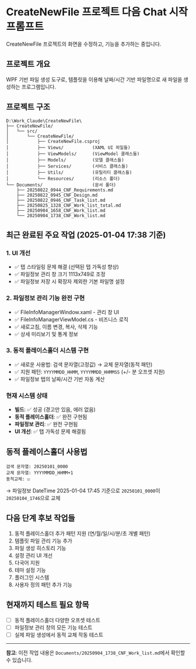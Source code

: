 # CreateNewFile 프로젝트 다음 Chat 시작 프롬프트

CreateNewFile 프로젝트의 화면을 수정하고, 기능을 추가하는 중입니다.

## 프로젝트 개요
WPF 기반 파일 생성 도구로, 템플릿을 이용해 날짜/시간 기반 파일명으로 새 파일을 생성하는 프로그램입니다.

## 프로젝트 구조
```
D:\Work_Claude\CreateNewFile\
├── CreateNewFile/
│   └── src/
│       └── CreateNewFile/
│           ├── CreateNewFile.csproj
│           ├── Views/           (XAML UI 파일들)
│           ├── ViewModels/      (ViewModel 클래스들)  
│           ├── Models/          (모델 클래스들)
│           ├── Services/        (서비스 클래스들)
│           ├── Utils/           (유틸리티 클래스들)
│           └── Resources/       (리소스 폴더)
└── Documents/                   (문서 폴더)
    ├── 20250822_0944_CNF_Requirements.md
    ├── 20250822_0945_CNF_Design.md
    ├── 20250822_0946_CNF_Task_list.md
    ├── 20250825_1328_CNF_Work_list_total.md
    ├── 20250904_1658_CNF_Work_list.md
    └── 20250904_1738_CNF_Work_list.md
```

## 최근 완료된 주요 작업 (2025-01-04 17:38 기준)

### 1. UI 개선
- ✅ 탭 스타일링 문제 해결 (선택된 탭 가독성 향상)
- ✅ 파일정보 관리 창 크기 1113x749로 조정
- ✅ 파일정보 저장 시 확장자 제외한 기본 파일명 설정

### 2. 파일정보 관리 기능 완전 구현
- ✅ FileInfoManagerWindow.xaml - 관리 창 UI
- ✅ FileInfoManagerViewModel.cs - 비즈니스 로직
- ✅ 새로고침, 이름 변경, 복사, 삭제 기능
- ✅ 상세 미리보기 및 통계 정보

### 3. 동적 플레이스홀더 시스템 구현
- ✅ 새로운 사용법: 검색 문자열(고정값) → 교체 문자열(동적 패턴)
- ✅ 지원 패턴: `YYYYMMDD_HHMM`, `YYYYMMDD_HHMMSS` (+/- 분 오프셋 지원)
- ✅ 파일정보 탭의 날짜/시간 기반 자동 계산

### 현재 시스템 상태
- **빌드**: ✅ 성공 (경고만 있음, 에러 없음)
- **동적 플레이스홀더**: ✅ 완전 구현됨
- **파일정보 관리**: ✅ 완전 구현됨
- **UI 개선**: ✅ 탭 가독성 문제 해결됨

## 동적 플레이스홀더 사용법
```
검색 문자열: 20250101_0000
교체 문자열: YYYYMMDD_HHMM+1  
동적교체: ☑️
```
→ 파일정보 DateTime 2025-01-04 17:45 기준으로 `20250101_0000`이 `20250104_1746`으로 교체

## 다음 단계 후보 작업들
1. 동적 플레이스홀더 추가 패턴 지원 (연/월/일/시/분/초 개별 패턴)
2. 템플릿 파일 관리 기능 추가
3. 파일 생성 히스토리 기능
4. 설정 관리 UI 개선
5. 다국어 지원
6. 테마 설정 기능
7. 플러그인 시스템
8. 사용자 정의 패턴 추가 기능

## 현재까지 테스트 필요 항목
- [ ] 동적 플레이스홀더 다양한 오프셋 테스트
- [ ] 파일정보 관리 창의 모든 기능 테스트  
- [ ] 실제 파일 생성에서 동적 교체 작동 테스트

---

**참고**: 이전 작업 내용은 `Documents/20250904_1738_CNF_Work_list.md`에서 확인할 수 있습니다.